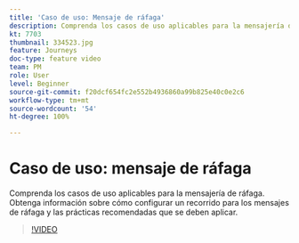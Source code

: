```yaml
---
title: 'Caso de uso: Mensaje de ráfaga'
description: Comprenda los casos de uso aplicables para la mensajería de ráfaga. Obtenga información sobre cómo configurar un recorrido para los mensajes de ráfaga y las prácticas recomendadas que se deben aplicar.
kt: 7703
thumbnail: 334523.jpg
feature: Journeys
doc-type: feature video
team: PM
role: User
level: Beginner
source-git-commit: f20dcf654fc2e552b4936860a99b825e40c0e2c6
workflow-type: tm+mt
source-wordcount: '54'
ht-degree: 100%

---
```


# Caso de uso: mensaje de ráfaga

Comprenda los casos de uso aplicables para la mensajería de ráfaga. Obtenga información sobre cómo configurar un recorrido para los mensajes de ráfaga y las prácticas recomendadas que se deben aplicar.

>[!VIDEO](https://video.tv.adobe.com/v/334523?quality=12)
